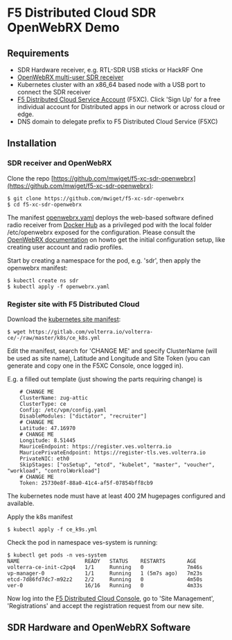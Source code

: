 # F5 Distributed Cloud SDR OpenWebRX Demo

## Requirements

- SDR Hardware receiver, e.g. RTL-SDR USB sticks or HackRF One
- [OpenWebRX multi-user SDR receiver](https://www.openwebrx.de)
- Kubernetes cluster with an x86_64 based node with a USB port to connect the SDR receiver
- [F5 Distributed Cloud Service Account](https://f5.com/cloud) (F5XC).
Click 'Sign Up' for a free individual account for Distributed apps in our network or across cloud or edge.
- DNS domain to delegate prefix to F5 Distributed Cloud Service (F5XC)

## Installation

### SDR receiver and OpenWebRX

Clone the repo [https://github.com/mwiget/f5-xc-sdr-openwebrx](https://github.com/mwiget/f5-xc-sdr-openwebrx):

```
$ git clone https://github.com/mwiget/f5-xc-sdr-openwebrx
$ cd f5-xc-sdr-openwebrx
```

The manifest [openwebrx.yaml](openwebrx.yaml) deploys the web-based software defined radio receiver from 
[Docker Hub](https://hub.docker.com/r/jketterl/openwebrx) as a privileged pod with the local folder /etc/openwebrx
exposed for the configuration. Please consult the [OpenWebRX documentation](https://github.com/jketterl/openwebrx/wiki) 
on howto get the initial configuration setup, like creating user account and radio profiles. 

Start by creating a namespace for the pod, e.g. 'sdr', then apply the openwebrx manifest:

```
$ kubectl create ns sdr
$ kubectl apply -f openwebrx.yaml
```


### Register site with F5 Distributed Cloud

Download the [kubernetes site manifest](https://gitlab.com/volterra.io/volterra-ce/-/blob/master/k8s/ce_k8s.yml):

```
$ wget https://gitlab.com/volterra.io/volterra-ce/-/raw/master/k8s/ce_k8s.yml
```

Edit the manifest, search for 'CHANGE ME' and specify ClusterName (will be used as site name), Latitude and Longitude
and Site Token (you can generate and copy one in the F5XC Console, once logged in).

E.g. a filled out template (just showing the parts requiring change) is 

```
    # CHANGE ME
    ClusterName: zug-attic
    ClusterType: ce
    Config: /etc/vpm/config.yaml
    DisableModules: ["dictator", "recruiter"]
    # CHANGE ME
    Latitude: 47.16970
    # CHANGE ME
    Longitude: 8.51445
    MauriceEndpoint: https://register.ves.volterra.io
    MauricePrivateEndpoint: https://register-tls.ves.volterra.io
    PrivateNIC: eth0
    SkipStages: ["osSetup", "etcd", "kubelet", "master", "voucher", "workload", "controlWorkload"]
    # CHANGE ME
    Token: 25730e8f-88a0-41c4-af5f-07854bff8cb9
```

The kubernetes node must have at least 400 2M hugepages configured and available.

Apply the k8s manifest

```
$ kubectl apply -f ce_k9s.yml
```

Check the pod in namespace ves-system is running:

```
$ kubectl get pods -n ves-system
NAME                     READY   STATUS    RESTARTS       AGE
volterra-ce-init-c2pq4   1/1     Running   0              7m46s
vp-manager-0             1/1     Running   1 (5m7s ago)   7m23s
etcd-7d86fd7dc7-m92z2    2/2     Running   0              4m50s
ver-0                    16/16   Running   0              4m33s
```

Now log into the [F5 Distributed Cloud Console](https://f5.com/cloud), go to 'Site Management', 'Registrations'
and accept the registration request from our new site.



## SDR Hardware and OpenWebRX Software


